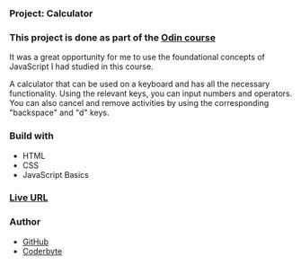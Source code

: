 ### Project: Calculator

### This project is done as part of the [Odin course](https://www.theodinproject.com/dashboard)

It was a great opportunity for me to use the foundational concepts of JavaScript I had studied in this course.

A calculator that can be used on a keyboard and has all the necessary functionality. Using the relevant keys, you can input numbers and operators. You can also cancel and remove activities by using the corresponding "backspace" and "d" keys.

### Build with

- HTML
- CSS
- JavaScript Basics

### [Live URL](https://saba-bar95.github.io/calculator/)

### Author

- [GitHub](https://github.com/saba-bar95)
- [Coderbyte](https://coderbyte.com/profile/gegewp)
